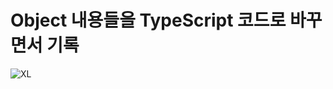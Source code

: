 # Object 내용들을 TypeScript 코드로 바꾸면서 기록

![XL](https://user-images.githubusercontent.com/75592608/153746752-fc72fe4e-9795-420e-bfd1-1ce80b11d462.jpeg)
